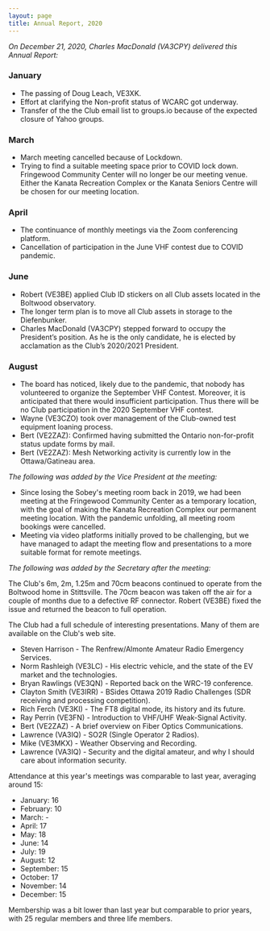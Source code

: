 ```yaml
---
layout: page
title: Annual Report, 2020
---
```


*On December 21, 2020, Charles MacDonald (VA3CPY) delivered this Annual Report:*


### January

- The passing of Doug Leach, VE3XK.
- Effort at clarifying the Non-profit status of WCARC got underway.
- Transfer of the the Club email list to groups.io because of the expected closure of Yahoo groups.

### March

- March meeting cancelled because of Lockdown.
- Trying to find a suitable meeting space prior to COVID lock down. Fringewood Community Center will no longer be our meeting venue. Either the Kanata Recreation Complex or the Kanata Seniors Centre will be chosen for our meeting location.

### April

- The continuance of monthly meetings via the Zoom conferencing platform.
- Cancellation of participation in the June VHF contest due to COVID pandemic.

### June

- Robert (VE3BE) applied Club ID stickers on all Club assets located in the Boltwood observatory.
- The longer term plan is to move all Club assets in storage to the Diefenbunker.
- Charles MacDonald (VA3CPY) stepped forward to occupy the President’s position. As he is the only candidate, he is elected by acclamation as the Club’s 2020/2021 President.

### August

- The board has noticed, likely due to the pandemic, that nobody has volunteered to organize the September VHF Contest. Moreover, it is anticipated that there would insufficient participation. Thus there will be no Club participation in the 2020 September VHF contest.
- Wayne (VE3CZO) took over management of the Club-owned test equipment loaning process.
- Bert (VE2ZAZ): Confirmed having submitted the Ontario non-for-profit status update forms by mail.
- Bert (VE2ZAZ): Mesh Networking activity is currently low in the Ottawa/Gatineau area.

*The following was added by the Vice President at the meeting:*

- Since losing the Sobey's meeting room back in 2019, we had been meeting at the Fringewood Community Center as a temporary location, with the goal of making the Kanata Recreation Complex our permanent meeting location. With the pandemic unfolding, all meeting room bookings were cancelled.
- Meeting via video platforms initially proved to be challenging, but we have managed to adapt the meeting flow and presentations to a more suitable format for remote meetings.

*The following was added by the Secretary after the meeting:*

The Club's 6m, 2m, 1.25m and 70cm beacons continued to operate from the Boltwood home in Stittsville. The 70cm beacon was taken off the air for a couple of months due to a defective RF connector. Robert (VE3BE) fixed the issue and returned the beacon to full operation.

The Club had a full schedule of interesting presentations. Many of them are available on the Club's web site.

- Steven Harrison - The Renfrew/Almonte Amateur Radio Emergency Services.
- Norm Rashleigh (VE3LC) - His electric vehicle, and the state of the EV market and the technologies.
- Bryan Rawlings (VE3QN) - Reported back on the WRC-19 conference.
- Clayton Smith (VE3IRR) - BSides Ottawa 2019 Radio Challenges (SDR receiving and processing competition).
- Rich Ferch (VE3KI) - The FT8 digital mode, its history and its future.
- Ray Perrin (VE3FN) - Introduction to VHF/UHF Weak-Signal Activity.
- Bert (VE2ZAZ) - A brief overview on Fiber Optics Communications.
- Lawrence (VA3IQ) - SO2R (Single Operator 2 Radios).
- Mike (VE3MKX) - Weather Observing and Recording.
- Lawrence (VA3IQ) - Security and the digital amateur, and why I should care about information security.

Attendance at this year's meetings was comparable to last year, averaging around 15:

- January: 16
- February: 10
- March: -
- April: 17
- May: 18
- June: 14
- July: 19
- August: 12
- September: 15
- October: 17
- November: 14
- December: 15

Membership was a bit lower than last year but comparable to prior years, with 25 regular members and three life members.
